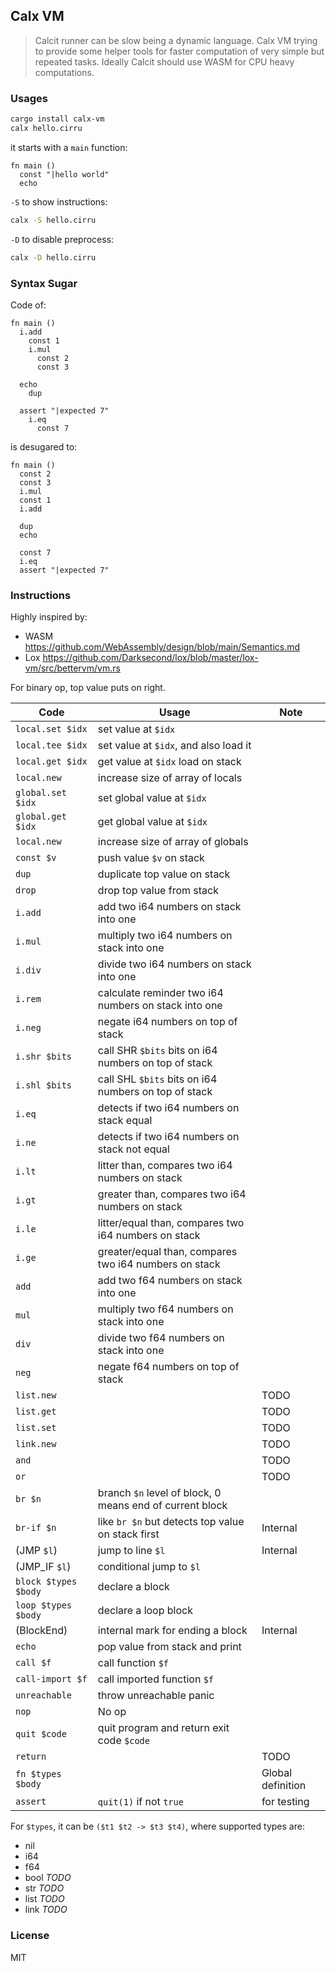 ## Calx VM

> Calcit runner can be slow being a dynamic language. Calx VM trying to provide some helper tools for faster computation of very simple but repeated tasks. Ideally Calcit should use WASM for CPU heavy computations.

### Usages

```bash
cargo install calx-vm
calx hello.cirru
```

it starts with a `main` function:

```cirru
fn main ()
  const "|hello world"
  echo
```

`-S` to show instructions:

```bash
calx -S hello.cirru
```

`-D` to disable preprocess:

```bash
calx -D hello.cirru
```

### Syntax Sugar

Code of:

```cirru
fn main ()
  i.add
    const 1
    i.mul
      const 2
      const 3

  echo
    dup

  assert "|expected 7"
    i.eq
      const 7
```

is desugared to:

```cirru
fn main ()
  const 2
  const 3
  i.mul
  const 1
  i.add

  dup
  echo

  const 7
  i.eq
  assert "|expected 7"
```

### Instructions

Highly inspired by:

- WASM https://github.com/WebAssembly/design/blob/main/Semantics.md
- Lox https://github.com/Darksecond/lox/blob/master/lox-vm/src/bettervm/vm.rs

For binary op, top value puts on right.

| Code                 | Usage                                                    | Note              |
| -------------------- | -------------------------------------------------------- | ----------------- |
| `local.set $idx`     | set value at `$idx`                                      |                   |
| `local.tee $idx`     | set value at `$idx`, and also load it                    |                   |
| `local.get $idx`     | get value at `$idx` load on stack                        |                   |
| `local.new`          | increase size of array of locals                         |                   |
| `global.set $idx`    | set global value at `$idx`                               |                   |
| `global.get $idx`    | get global value at `$idx`                               |                   |
| `local.new`          | increase size of array of globals                        |                   |
| `const $v`           | push value `$v` on stack                                 |                   |
| `dup`                | duplicate top value on stack                             |                   |
| `drop`               | drop top value from stack                                |                   |
| `i.add`              | add two i64 numbers on stack into one                    |                   |
| `i.mul`              | multiply two i64 numbers on stack into one               |                   |
| `i.div`              | divide two i64 numbers on stack into one                 |                   |
| `i.rem`              | calculate reminder two i64 numbers on stack into one     |                   |
| `i.neg`              | negate i64 numbers on top of stack                       |                   |
| `i.shr $bits`        | call SHR `$bits` bits on i64 numbers on top of stack     |                   |
| `i.shl $bits`        | call SHL `$bits` bits on i64 numbers on top of stack     |                   |
| `i.eq`               | detects if two i64 numbers on stack equal                |                   |
| `i.ne`               | detects if two i64 numbers on stack not equal            |                   |
| `i.lt`               | litter than, compares two i64 numbers on stack           |                   |
| `i.gt`               | greater than, compares two i64 numbers on stack          |                   |
| `i.le`               | litter/equal than, compares two i64 numbers on stack     |                   |
| `i.ge`               | greater/equal than, compares two i64 numbers on stack    |                   |
| `add`                | add two f64 numbers on stack into one                    |                   |
| `mul`                | multiply two f64 numbers on stack into one               |                   |
| `div`                | divide two f64 numbers on stack into one                 |                   |
| `neg`                | negate f64 numbers on top of stack                       |                   |
| `list.new`           |                                                          | TODO              |
| `list.get`           |                                                          | TODO              |
| `list.set`           |                                                          | TODO              |
| `link.new`           |                                                          | TODO              |
| `and`                |                                                          | TODO              |
| `or`                 |                                                          | TODO              |
| `br $n`              | branch `$n` level of block, 0 means end of current block |                   |
| `br-if $n`           | like `br $n` but detects top value on stack first        | Internal          |
| (JMP `$l`)           | jump to line `$l`                                        | Internal          |
| (JMP_IF `$l`)        | conditional jump to `$l`                                 |
| `block $types $body` | declare a block                                          |                   |
| `loop $types $body`  | declare a loop block                                     |                   |
| (BlockEnd)           | internal mark for ending a block                         | Internal          |
| `echo`               | pop value from stack and print                           |                   |
| `call $f`            | call function `$f`                                       |                   |
| `call-import $f`     | call imported function `$f`                              |                   |
| `unreachable`        | throw unreachable panic                                  |                   |
| `nop`                | No op                                                    |                   |
| `quit $code`         | quit program and return exit code `$code`                |                   |
| `return`             |                                                          | TODO              |
| `fn $types $body`    |                                                          | Global definition |
| `assert`             | `quit(1)` if not `true`                                  | for testing       |

For `$types`, it can be `($t1 $t2 -> $t3 $t4)`, where supported types are:

- nil
- i64
- f64
- bool _TODO_
- str _TODO_
- list _TODO_
- link _TODO_

### License

MIT
